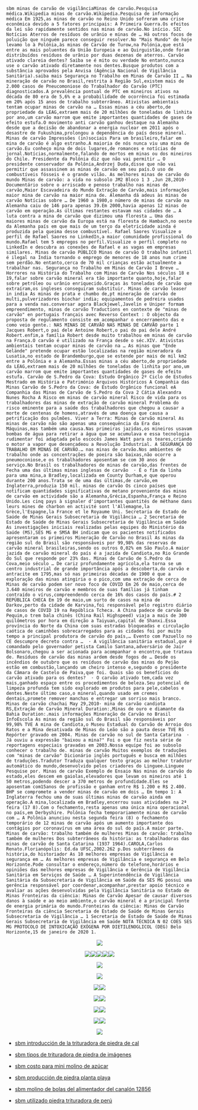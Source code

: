 
```
sbm minas de carvão de vigilânciaMinas de carvão.Pesquisa médica.Wikipedia minas de carvão.Wikipedia.Pesquisa de informação médica Em 1925,as minas de carvão no Reino Unido sofreram uma crise econômica devido a 5 fatores principais: A Primeira Guerra.Os efeitos da lei são rapidamente sentidos nas minas de carvão.No início. SIC Notícias Aterros de resíduos de urânio e minas de … Há outros focos de poluição que ninguém parece conseguir resolver.No "Mais Mundo" de hoje levamo lo à Polónia,às minas de Carvão de Turow,na Polónia,que está entre as mais poluentes da União Europeia e ao Quirguistão,onde foram distribuídos resíduos de urânio por duas dezenas de aterros. Carvão ativado clareia dentes? Saiba se é mito ou verdade No entanto,nunca use o carvão ativado diretamente nos dentes.Busque produtos com a substância aprovados pela Anvisa (Agência Nacional de Vigilância Sanitária).saiba mais Segurança no Trabalho em Minas de Carvão II … Na mineração de carvão no Brasil,restrita à Região Sul,existem mais de 2.000 casos de Pneucomoniose do Trabalhador do Carvão (PTC) diagnosticados.A prevalência pontual de PTC em mineiros ativos na década de 80 era de 5,6% e a probabilidade de ocorrência foi estimada em 20% após 15 anos de trabalho subterrâneo. Ativistas ambientais tentam ocupar minas de carvão na … Essas minas a céu aberto,de propriedade da LEAG,extraem mais de 20 milhões de toneladas de linhita por ano,um carvão marrom que emite importantes quantidades de gases de efeito estufa.O movimento anti carvão ganhou destaque na Alemanha desde que a decisão de abandonar a energia nuclear em 2011 após o desastre de Fukushima,prolongou a dependência do país desse mineral. Minas de carvão Impressões (in)sociais Para um brasileiro,falar em mina de carvão é algo estranho.A maioria de nós nunca viu uma mina de carvão.Eu conheço mina de dois lugares,de romances e notícias de jornal.Notícias,normalmente,falando de mortos em minas ou dos mineiros do Chile. Presidente da Polônia diz que não vai permitir … O presidente conservador da Polônia,Andrzej Duda,disse que não vai permitir que assassinem as minas de carvão em seu país.O uso de combustíveis fósseis é o grande vilão. As melhores minas de carvão do mundo Minas de carvão: a vida no subsolo JM2 Bloco 1 3 ,Jun 28,2010· Documentário sobre o arriscado e penoso trabalho nas minas de carvão,Maior Escavadeira do Mundo Extração de Carvão,mais informações maior mina de carvão na maior mina de. Alemanha dá adeus às minas de carvão Notícias sobre … De 1960 a 1980,o número de minas de carvão na Alemanha caiu de 146 para apenas 39.Em 2000,havia apenas 12 minas de carvão em operação.As últimas restantes estavam nas cidades de … A luta contra a mina de carvão que dizimou uma floresta … Uma das maiores minas de carvão da Europa está na floresta de Hambach,no oeste da Alemanha país em que mais de um terço da eletricidade ainda é produzida pela queima desse combustível. Rafael Saores Visualize o perfil de Rafael Saores no LinkedIn,a maior comunidade profissional do mundo.Rafael tem 5 empregos no perfil.Visualize o perfil completo no LinkedIn e descubra as conexões de Rafael e as vagas em empresas similares. Minas de carvão PÚBLICO Minas de carvão O trabalho infantil é ilegal na Índia tornando o emprego de menores de 18 anos num crime sem perdão.No entanto,cerca de 70 mil crianças estão actualmente a trabalhar nas. Segurança no Trabalho em Minas de Carvão I Breve … Horrores na História do Trabalho com Minas de Carvão Nos séculos 18 e 19,falar sobre carvão mineral era tão importante quanto,hoje,falar sobre petróleo ou urânio enriquecido.Graças às toneladas de carvão que extraíram,os ingleses conseguiram substituir. Minas de carvão leaser in india As minas de prata e chumbo de,pt mineração de carvão de multi,pulverizadores biochar india; equipamentos de pedreira usados para a venda nas.conversar agora Blackjewel,Javelin e Uniper formam empreendimento, minas de carvão Traductions en contexte de "minas de carvão" en portugais français avec Reverso Context : O objecto da proposta de regulamento consiste em acompanhar o encerramento das e como veio gente.: NAS MINAS DE CARVÃO NAS MINAS DE CARVÃO parte 1 Jacques Robert,o pai dele Antoine Robert,o pai do pai dele André Robert.enfim,a família Robert desde muito trabalhou em minas de carvão na França.O carvão é utilizado na França desde o séc.XIV. Ativistas ambientais tentam ocupar minas de carvão na … As minas que "Ende Gelände" pretende ocupar estão localizadas na região mineradora da Lusatia,no estado de Brandemburgo,que se estende por mais de mil km2 entre a Polônia e a Alemanha.Essas minas a céu aberto,de propriedade da LEAG,extraem mais de 20 milhões de toneladas de linhita por ano,um carvão marrom que emite importantes quantidades de gases de efeito estufa. Carvão de S.Pedro da Cova: Estudo Orgânico 2º Ciclo de Estudos Mestrado em História e Património Arquivos Históricos A Companhia das Minas Carvão de S.Pedro da Cova: de Estudo Orgânico funcional eA Companhia das Minas de Carvão de S.Pedro da Cova 2 Cátia Alexandra Nunes Rocha A Risco em minas de carvão mineral Risco de vida para os trabalhadores das minas de extração de carvão mineral Problema do risco eminente para a saúde dos trabalhadores que chegou a causar a morte de centenas de homens,através de uma doença que causa a petrificação dos pulmões. Viver a Terra: Minas de carvão mineral As minas de carvão não são apenas uma consequência da Era das Máquinas,mas também uma causa.Nas primeiras jazidas,os mineiros usavam bombas de água para retirar a água que se acumulava e essa tecnologia rudimentar foi adaptada pelo escocês James Watt para os teares,criando o motor a vapor que desencadeou a Revolução Industrial. A SEGURANÇA DO TRABALHO EM MINAS DE CARVÃO.… nas minas de carvão.Nos ambientes de trabalho onde as concentrações de poeira são baixas,não ocorre a pneumoconiose,e os trabalhadores aposentam se com 30 anos de serviço.No Brasil os trabalhadores de minas de carvão,das frentes de Fecha uma das últimas minas inglesas de carvão  · É o fim da linha para uma mina,a Bradley,localizada em County Durham,e que operou durante 200 anos.Trata se de uma das últimas,de carvão,em Inglaterra,produzia 150 mil. minas de carvão Os cinco países que notificam quantidades significativas de metano proveniente das minas de carvão em actividade são a Alemanha,Grécia,Espanha,França e Reino Unido.Les cinq pays à signaler d'importantes quantités de méthane dans leurs mines de charbon en activité sont l'Allemagne,la Grèce,l'Espagne,la France et le Royaume Uni. Secretaria de Estado de Saúde de Minas Gerais Subsecretaria de Vigilância … 2 Secretaria de Estado de Saúde de Minas Gerais Subsecretaria de Vigilância em Saúde As investigações iniciais realizadas pelas equipes do Ministério da Saúde (MS),SES MG e SMSA BH indicam que os pacientes notificados apresentaram os primeiros Mineração de Carvão no Brasil As minas da região sul do Brasil são responsáveis por 99,98% das reservas de carvão mineral brasileiras,sendo os outros 0,02% em São Paulo.A maior jazida de carvão mineral do país é a jazida de Candiota,no Rio Grande do Sul que responde por 23% das. Minas de Carvão de S.Pedro da Cova,meio século … De cariz profundamente agrícola,ela torna se um centro industrial de grande importância após a descoberta,do carvão e antracite em 1795,mas só nas primeiras décadas de 1900 é que a exploração das minas atingiria o o pico,com uma extração de cerca de Minas de carvão podem ser novo foco de COVID Em 26 de maio,cerca de 3.640 mineiros de carvão e membros de suas famílias já tinham contraído o vírus,compreendendo cerca de 16% dos casos do país.# 2 REPÚBLICA CHECA Em 19 de maio,um surto de casos na mina de Darkov,perto da cidade de Karvina,foi responsável pelo registro diário de casos de COVID 19 na República Tcheca. A China padece de carvão De Pequim,o trem bala chinês (China Rail Highspeed) viaja a mais de 300 quilômetros por hora em direção a Taiyuan,capital de Shanxi.Essa província do Norte da China com suas estradas bloqueadas e circulação caótica de caminhões sobrecarregados para as cidades foi por muito tempo a principal produtora de carvão do país,… Evento com Pazuello no CE descumpre decreto contra …  · A vigilância sanitária estadual,que é comandado pelo governador petista Camilo Santana,adversário de Jair Bolsonaro,chegou a ser acionada para acompanhar o encontro,que tratava de. Resíduos de carvão das minas ardem desde fogos de … Desde os incêndios de outubro que os resíduos de carvão das minas do Pejão estão em combustão,lançando um cheiro intenso e,segundo o presidente da Câmara de Castelo de Paiva,que foi. Quais são os benefícios do carvão ativado para os dentes?  · O carvão ativado tem,cada vez mais,ganhado espaço entre os procedimentos de beleza.Seu potencial de limpeza profunda tem sido explorado em produtos para pele,cabelos e dentes.Neste último caso,o mineral,quando usado em cremes dentais,promete remover manchas e entregar um sorriso mais branco. Minas de carvão chachai May 29,2010· mina de carvão candiota RS,Extração de Carvão Mineral Duration:,Minas de ouro e diamante da Bahia Duration:.mais informações Mineração de Carvão no Brasil InfoEscola As minas da região sul do Brasil são responsáveis por 99,98% TVE A mina de Candiota,o Museu Estadual do Carvão de Arroio dos Ratos e a Mina desativada de Minas do Leão são a pauta desse TVE RS Repórter gravado em 2004. Minas de carvão no sul de Santa Catarina  · Já ouviu a expressão "baixou a mina?" Foi o que fiz nesta série de reportagens especiais gravadas em 2003.Nossa equipe foi ao subsolo conhecer o trabalho de. minas de carvão Muitos exemplos de traduções com "minas de carvão" Dicionário inglês português e busca em milhões de traduções.Tradutor Traduza qualquer texto graças ao melhor tradutor automático do mundo,desenvolvido pelos criadores do Linguee.Linguee Pesquise por. Minas de carvão Exemplo de Ensaio Nas minas de carvão do estado,eles descem em gaiolas,elevadores que levam os mineiros até 1 50 metros,podendo descer a 370 metros de profundidade.Eles se aposentam com15anos de profissão e ganham entre R$ 1.200 e R$ 2.400. BHP se compromete a vender minas de carvão em dois … Em tempo 1: A Inglaterra fechou uma de suas últimas minas de carvão ainda em operação.A mina,localizada em Bradley,encerrou suas atividades na 2ª feira (17 8).Com o fechamento,resta apenas uma única mina operacional no país,em Derbyshire. Polônia fecha temporariamente minas de carvão com … A Polônia anunciou nesta segunda feira (8) o fechamento temporário de 12 minas de carvão após um aumento importante dos contágios por coronavírus em uma área do sul do país.A maior parte. Minas de carvão: trabalho também de mulheres Minas de carvão: trabalho também de mulheres Dos subterrâneos da história: as trabalhadoras das minas de carvão de Santa Catarina (1937 1964).CAROLA,Carlos Renato.Florianópolis: Ed.da UFSC,2002.262 p.Dos subterrâneos da história,do historiador As 10 melhores empresas de Vigilância e segurança em … As melhores empresas de Vigilância e segurança em Belo Horizonte.Pode consultar o endereço,número do telefone,horários e opiniões das melhores empresas de Vigilância e Gerência de Vigilância Sanitária em Serviços de Saúde … A Superintendência de Vigilância Sanitária da Subsecretaria de Vigilância em Saúde da SES MG possui uma gerência responsável por coordenar,acompanhar,prestar apoio técnico e avaliar as ações desenvolvidas pela Vigilância Sanitária no Estado de Minas Fronteiras da ciência: Minas de Carvão Apesar de causar diversos danos à saúde e ao meio ambiente,o carvão mineral é a principal fonte de energia primária do mundo.Fronteiras da ciência: Minas de Carvão Fronteiras da ciência Secretaria de Estado de Saúde de Minas Gerais Subsecretaria de Vigilância … 1 Secretaria de Estado de Saúde de Minas Gerais Subsecretaria de Vigilância em Saúde NOTA TÉCNICA N 02 COES SES MG PROTOCOLO DE INTOXICAÇÃO EXÓGENA POR DIETILENOGLICOL (DEG) Belo Horizonte,15 de janeiro de 2020 1. 
```

<div align="center">

<a href="https://es-crusher.shibang-china.com/github&k=sbm+minas+de+carv%C3%A3o+de+vigil%C3%A2ncia"><img src="https://static.shibang-china.com/es/crusher/logo.jpg"></a>

<a href="https://es-crusher.shibang-china.com/github&k=sbm+minas+de+carv%C3%A3o+de+vigil%C3%A2ncia"><img src="https://static.shibang-china.com/es/crusher/index.jpg"></a><a href="https://es-crusher.shibang-china.com/material.htmlgithub&k=sbm+minas+de+carv%C3%A3o+de+vigil%C3%A2ncia"><img src="https://static.shibang-china.com/es/crusher/material.jpg"></a><a href="https://es-crusher.shibang-china.com/application.htmlgithub&k=sbm+minas+de+carv%C3%A3o+de+vigil%C3%A2ncia"><img src="https://static.shibang-china.com/es/crusher/application.jpg"></a><a href="https://es-crusher.shibang-china.com/aboutus.htmlgithub&k=sbm+minas+de+carv%C3%A3o+de+vigil%C3%A2ncia"><img src="https://static.shibang-china.com/es/crusher/aboutus.jpg"></a><a href="https://es-crusher.shibang-china.com/contact.htmlgithub&k=sbm+minas+de+carv%C3%A3o+de+vigil%C3%A2ncia"><img src="https://static.shibang-china.com/es/crusher/contact.jpg"></a>

<a href="https://es-crusher.shibang-china.com/github&k=sbm+minas+de+carv%C3%A3o+de+vigil%C3%A2ncia"><img src="https://static.shibang-china.com/es/crusher/banner.jpg"></a>

<a href="https://swt.shibang-china.com/github&k=sbm+minas+de+carv%C3%A3o+de+vigil%C3%A2ncia"><img src="https://static.shibang-china.com/es/crusher/text.jpg"></a>

<a href="https://swt.shibang-china.com/github&k=sbm+minas+de+carv%C3%A3o+de+vigil%C3%A2ncia"><img src="https://static.shibang-china.com/es/crusher/chat.jpg"></a><a href="https://es-crusher.shibang-china.com/contact.htmlgithub&k=sbm+minas+de+carv%C3%A3o+de+vigil%C3%A2ncia"><img src="https://static.shibang-china.com/es/crusher/message.jpg"></a>

<a href="https://es-crusher.shibang-china.com/products/pe.htmlgithub&k=sbm+minas+de+carv%C3%A3o+de+vigil%C3%A2ncia"><img src="https://static.shibang-china.com/es/crusher/pe.jpg"></a><a href="https://es-crusher.shibang-china.com/products/pf.htmlgithub&k=sbm+minas+de+carv%C3%A3o+de+vigil%C3%A2ncia"><img src="https://static.shibang-china.com/es/crusher/pf.jpg"></a>

<a href="https://es-crusher.shibang-china.com/products/hpt.htmlgithub&k=sbm+minas+de+carv%C3%A3o+de+vigil%C3%A2ncia"><img src="https://static.shibang-china.com/es/crusher/hpt.jpg"></a><a href="https://es-crusher.shibang-china.com/products/vsi.htmlgithub&k=sbm+minas+de+carv%C3%A3o+de+vigil%C3%A2ncia"><img src="https://static.shibang-china.com/es/crusher/vsi.jpg"></a>

<a href="https://es-crusher.shibang-china.com/products/klv.htmlgithub&k=sbm+minas+de+carv%C3%A3o+de+vigil%C3%A2ncia"><img src="https://static.shibang-china.com/es/crusher/klv.jpg"></a><a href="https://es-crusher.shibang-china.com/products/portable.htmlgithub&k=sbm+minas+de+carv%C3%A3o+de+vigil%C3%A2ncia"><img src="https://static.shibang-china.com/es/crusher/portable.jpg"></a>

<a href="https://swt.shibang-china.com/github&k=sbm+minas+de+carv%C3%A3o+de+vigil%C3%A2ncia"><img src="https://static.shibang-china.com/es/crusher/case.jpg"></a>

</div>


* [sbm introducción de la trituradora de piedra de cal](sbm%20introducci%C3%B3n%20de%20la%20trituradora%20de%20piedra%20de%20cal.md)

* [sbm tipos de trituradora de piedra de imágenes](sbm%20tipos%20de%20trituradora%20de%20piedra%20de%20im%C3%A1genes.md)

* [sbm costo para mini molino de azúcar](sbm%20costo%20para%20mini%20molino%20de%20az%C3%BAcar.md)

* [sbm producción de piedra planta playa](sbm%20producci%C3%B3n%20de%20piedra%20planta%20playa.md)

* [sbm molino de bolas del alimentador del canalón 12856](sbm%20molino%20de%20bolas%20del%20alimentador%20del%20canal%C3%B3n%2012856.md)

* [sbm utilizado piedra trituradora de perú](sbm%20utilizado%20piedra%20trituradora%20de%20per%C3%BA.md)